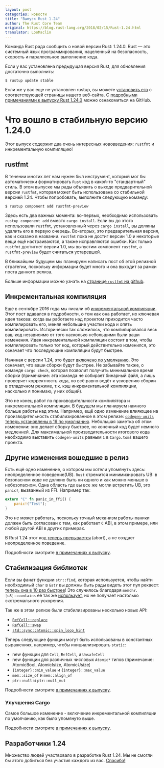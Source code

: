 ```yaml
---
layout: post
categories: новости
title: "Выпуск Rust 1.24"
author: The Rust Core Team
original: https://blog.rust-lang.org/2018/02/15/Rust-1.24.html
translator: LooMaclin
---
```


Команда Rust рада сообщить о новой версии Rust: 1.24.0. Rust — это системный
язык программирования, нацеленный на безопасность, скорость и параллельное
выполнение кода.

Если у вас установлена предыдущая версия Rust, для обновления достаточно
выполнить:

```
$ rustup update stable
```

Если же у вас еще не установлен rustup, вы можете [установить его][install] с
соответствующей страницы нашего веб-сайта. С
[подробными примечаниями к выпуску Rust 1.24.0][notes] можно ознакомиться на
GitHub.

[install]: https://www.rust-lang.org/install.html
[notes]: https://github.com/rust-lang/rust/blob/master/RELEASES.md#version-1240-2018-02-15

# Что вошло в стабильную версию 1.24.0

Этот выпуск содержит два очень интересных нововведения:
`rustfmt` и инкрементальную компиляцию!

<!--cut-->

## rustfmt

В течении многих лет нам нужен был инструмент, который мог бы автоматически
форматировать `Rust` код в какой-то "стандартный" стиль.
В этом выпуске мы рады объявить о выходе предварительной версии `rustfmt`,
которая может быть использована со стабильной версией 1.24.
Чтобы попробовать, выполните следующую команду:

```
$ rustup component add rustfmt-preview
```

Здесь есть два важных момента: во-первых, необходимо использовать
`rustup component add` вместо `cargo install`.
Если вы до этого использовали `rustfmt`, установленный через `cargo install`,
вы должны удалить его в первую очередь.
Во-вторых, это предварительная версия, как и сказано в названии.
`rustfmt` пока не достиг версии 1.0 и некоторые вещи ещё настраиваются,
а также исправляются ошибки.
Как только `rustfmt` достигнет версии 1.0, мы выпустим компонент `rustfmt`,
а `rustfmt-preview` будет считаться устаревшей.

В ближайшем будущем мы планируем написать пост об этой релизной стратегии,
поскольку информации будет много и она выходит за рамки поста данного релиза.

Больше информации можно узнать на
[странице `rustfmt` на github](https://github.com/rust-lang-nursery/rustfmt).

## Инкрементальная компиляция

Ещё в сентябре 2016 года мы писали об
[инкрементальной компиляции](https://blog.rust-lang.org/2016/09/08/incremental.html).
Этот пост вдавался в подробности, о том как она работает,
но ключевая идея такова: когда вы работаете
над проектом приходится часто компилировать его, меняя небольшие участки кода и
опять компилировать. Исторически так сложилось, что компилировался весь ваш код
независимо от того насколько небольшими были ваши изменения. Идея
инкрементальной компиляции состоит в том, чтобы компилировать только тот код,
который действительно изменился, это означает что последующие компиляции будут
быстрее.

Начиная с версии 1.24, это будет [включено по умолчанию](https://github.com/rust-lang/cargo/pull/4817).
Это означает, что ваши сборки
будут быстрее. Не забывайте также, о команде `cargo check`, которая позволит
получить минимальное время сборки (примечание:
эта команда не собирает бинарный файл, а лишь проверяет корректность кода,
но всё равно ведёт к ускорению сборки в отладочном режиме,
т.к. кэш инкрементальной компиляции, насколько я понимаю, у них общий).

Это не конец работ по производительности компилятора и инкрементальной
компиляции. В будущем мы планируем намного больше работы над этим. Например, ещё
одно изменение влияющее на производительность стабилизированное в этом релизе:
[`codegen-units` теперь установлены в 16 по умолчанию](https://github.com/rust-lang/rust/pull/46910).
Небольшая заметка об этом
изменении: оно делает сборку быстрее, но конечный код будет немного медленней.
Для максимальной производительности итогового кода необходимо выставить
`codegen-units` равным `1` в `Cargo.toml` вашего проекта.

## Другие изменения вошедшие в релиз

Есть ещё одно изменение, о котором мы хотели упомянуть здесь: неопределенное поведение(UB).
`Rust` стремится минимизировать UB: в безопасном коде не должно быть ни одного
и как можно меньше в небезопасном. Одна область где вы все же могли встретить UB, это `panic!`,
вызванный из FFI. Например так:

```rust
extern "C" fn panic_in_ffi() {
    panic!("Test");
}
```

Это не может работать, поскольку точный механизм работы паники должен быть
согласован с тем, как работает `C` ABI, в этом примере, или любой другой ABI в
других примерах.

В Rust 1.24 этот код
[теперь прерывается](https://github.com/rust-lang/rust/pull/46833) (abort),
а не создает неопределенное поведение.

Подробности смотрите [в примечаниях к выпуску][notes].

## Стабилизация библиотек

Если вы фанат функции `str::find`, которая используется, чтобы найти необходимый
`char` в `&str` вы должны быть рады видеть этот пул реквест:
[теперь она в 10 раз быстрее](https://github.com/rust-lang/rust/pull/46735)!
Это случилось благодаря `memchr`. `[u8]::contains` её так же
[использует](https://github.com/rust-lang/rust/pull/46713), но не получает
настолько экстремального ускорения.

Так же в этом релизе были стабилизированы несколько новых API:

- [`RefCell::replace`]
- [`RefCell::swap`]
- [`std::sync::atomic::spin_loop_hint`]

[`RefCell::replace`]: https://doc.rust-lang.org/std/cell/struct.RefCell.html#method.replace
[`RefCell::swap`]: https://doc.rust-lang.org/std/cell/struct.RefCell.html#method.swap
[`std::sync::atomic::spin_loop_hint`]: https://doc.rust-lang.org/std/sync/atomic/fn.spin_loop_hint.html

Теперь следующие функции могут быть использованы в константных выражениях,
например, чтобы инициализировать `static`:
- new функции для `Cell`, `RefCell`, и `UnsafeCell`
- new функции для различных числовых `Atomic*` типов (примечание: AtomicBool,
AtomicIsize, AtomicUsize)
- `{integer}::min_value` и `{integer}::max_value`
- `mem::size_of` и `mem::align_of`
- `ptr::null` и `ptr::null_mut`

Подробности смотрите [в примечаниях к выпуску][notes].

### Улучшения Cargo

Самое большое изменение - включение инкрементальной компиляции по умолчанию, как
было упомянуто выше.

Подробности смотрите [в примечаниях к выпуску][notes].

## Разработчики 1.24

Множество людей участвовало в разработке Rust 1.24. Мы не смогли бы этого
добиться без участия каждого из вас.
[Спасибо!](https://blog.rust-lang.org/2018/02/15/Rust-1.24.html)
